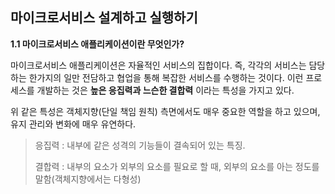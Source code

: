 ## 마이크로서비스 설계하고 실행하기

**1.1 마이크로서비스 애플리케이션이란 무엇인가?**

마이크로서비스 애플리케이션은 자율적인 서비스의 집합이다. 즉, 각각의 서비스는 담당하는 한가지의 일만 전담하고 협업을 통해 복잡한 서비스를 수행하는 것이다. 이런 프로세스를 개발하는 것은 **높은 응집력과 느슨한 결합력** 이라는 특성을 가지고 있다.

위 같은 특성은 객체지향(단일 책임 원칙) 측면에서도 매우 중요한 역할을 하고 있으며, 유지 관리와 변화에 매우 유연하다.

> 응집력 : 내부에 같은 성격의 기능들이 결속되어 있는 특징.
>
> 결합력 : 내부의 요소가 외부의 요소를 필요로 할 때, 외부의 요소를 아는 정도를 말함(객체지향에서는 다형성)

